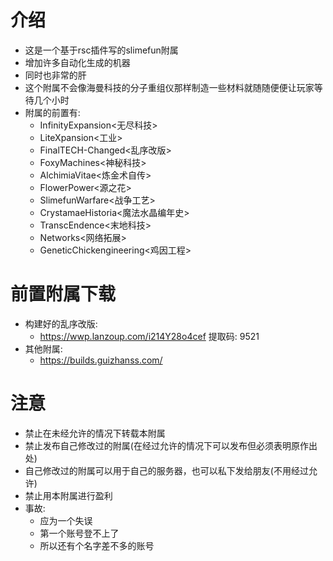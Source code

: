 # 介绍
- 这是一个基于rsc插件写的slimefun附属
- 增加许多自动化生成的机器
- 同时也非常的肝
- 这个附属不会像海曼科技的分子重组仪那样制造一些材料就随随便便让玩家等待几个小时
- 附属的前置有:
  - InfinityExpansion<无尽科技>
  - LiteXpansion<工业>
  - FinalTECH-Changed<乱序改版>
  - FoxyMachines<神秘科技>
  - AlchimiaVitae<炼金术自传>
  - FlowerPower<源之花>
  - SlimefunWarfare<战争工艺>
  - CrystamaeHistoria<魔法水晶编年史>
  - TranscEndence<末地科技>
  - Networks<网络拓展>
  - GeneticChickengineering<鸡因工程>
# 前置附属下载
- 构建好的乱序改版:
  - https://wwp.lanzoup.com/i214Y28o4cef 提取码: 9521
- 其他附属:
  - https://builds.guizhanss.com/
# 注意
- 禁止在未经允许的情况下转载本附属
- 禁止发布自己修改过的附属(在经过允许的情况下可以发布但必须表明原作出处)
- 自己修改过的附属可以用于自己的服务器，也可以私下发给朋友(不用经过允许)
- 禁止用本附属进行盈利
- 事故:
  - 应为一个失误
  - 第一个账号登不上了
  - 所以还有个名字差不多的账号
